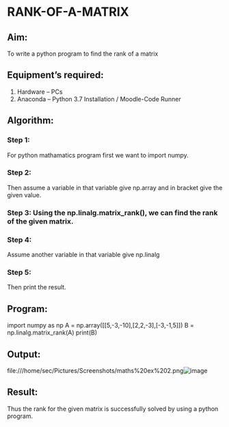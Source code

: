 # RANK-OF-A-MATRIX
## Aim:
To write a python program to find the rank of a matrix
## Equipment’s required:
1. 	Hardware – PCs
2. 	Anaconda – Python 3.7 Installation / Moodle-Code Runner
## Algorithm:
### Step 1: 
For python mathamatics program first we want to import numpy.
### Step 2:
Then assume a variable in that variable give np.array and in bracket give the given value. 
### Step 3: Using the np.linalg.matrix_rank(), we can find the rank of the given matrix.
### Step 4:
Assume another variable in that variable give np.linalg
### Step 5:
Then print the result.
## Program:
import numpy as np
A = np.array([[5,-3,-10],[2,2,-3],[-3,-1,5]])
B = np.linalg.matrix_rank(A)
print(B)
## Output:
file:///home/sec/Pictures/Screenshots/maths%20ex%202.png![image](https://user-images.githubusercontent.com/118622554/208283744-24073a73-76a5-4287-b98c-881dee440b79.png)

## Result:
Thus the rank for the given matrix is successfully solved by  using a python program.

